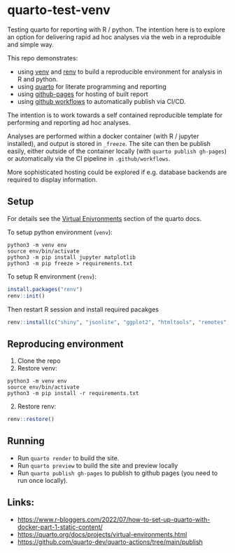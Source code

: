 # quarto-test-venv

Testing quarto for reporting with R / python. The intention here is to explore an option for
delivering rapid ad hoc analyses via the web in a reproduible and simple way.

This repo demonstrates:
* using [venv](https://packaging.python.org/en/latest/guides/installing-using-pip-and-virtual-environments/#creating-a-virtual-environment) 
 and [renv](https://rstudio.github.io/renv/articles/renv.html) to build a reproducible environment for analysis in R and python. 
* using [quarto](https://quarto.org/) for literate programming and reporting
* using [github-pages](https://pages.github.com/) for hosting of built report
* using [github workflows](https://docs.github.com/en/actions/using-workflows) to automatically
  publish via CI/CD.

The intention is to work towards a self contained reproducible template for performing and 
reporting ad hoc analyses.

Analyses are performed within a docker container (with R / jupyter installed), and output
is stored in `_freeze`. The site can then be publish easily, either outside of the container
locally (with `quarto publish gh-pages`) or automatically via the CI pipeline in 
`.github/workflows`.

More sophisticated hosting could be explored if e.g. database backends are required to display information.

## Setup

For details see the [Virtual Enivronments](https://quarto.org/docs/projects/virtual-environments.html) section of the quarto docs.

To setup python environment (`venv`):

```shell
python3 -m venv env
source env/bin/activate
python3 -m pip install jupyter matplotlib
python3 -m pip freeze > requirements.txt
```

To setup R environment (`renv`):

```R
install.packages("renv")
renv::init()
```

Then restart R session and install required pacakges

```R
renv::install(c("shiny", "jsonlite", "ggplot2", "htmltools", "remotes", "knitr", "rmarkdown", "quarto", "DT"))
```

## Reproducing environment

1. Clone the repo
2. Restore venv:

```shell
python3 -m venv env
source env/bin/activate
python3 -m pip install -r requirements.txt
```

2. Restore renv:

```R
renv::restore()
```

## Running

* Run `quarto render` to build the site.
* Run `quarto preview` to build the site and preview locally
* Run `quarto publish gh-pages` to publish to github pages (you need to run once locally).

## Links:

* https://www.r-bloggers.com/2022/07/how-to-set-up-quarto-with-docker-part-1-static-content/
* https://quarto.org/docs/projects/virtual-environments.html
* https://github.com/quarto-dev/quarto-actions/tree/main/publish
